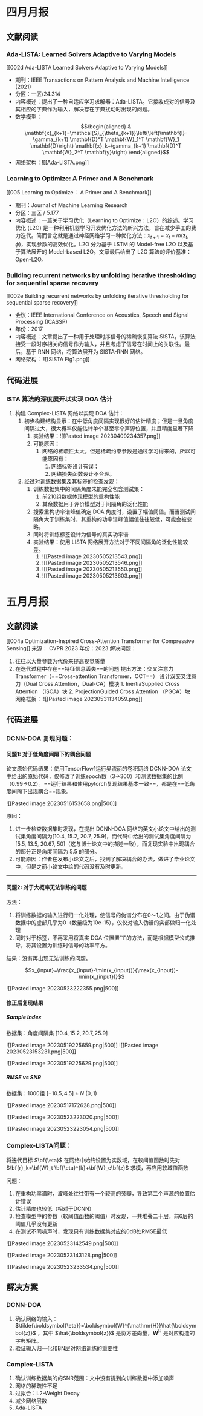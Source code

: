 # 四月月报

## 文献阅读

### Ada-LISTA: Learned Solvers Adaptive to Varying Models

[[002d Ada-LISTA Learned Solvers Adaptive to Varying Models]]

- 期刊：IEEE Transactions on Pattern Analysis and Machine Intelligence (2021)
- 分区：一区/24.314
- 内容概述：提出了一种自适应学习求解器：Ada-LISTA。它接收成对的信号及其相应的字典作为输入，解决存在字典扰动时出现的问题。
- 数学模型：$$\begin{aligned}
& \mathbf{x}_{k+1}=\mathcal{S}_{\theta_{k+1}}\left(\left(\mathbf{I}-\gamma_{k+1} \mathbf{D}^T \mathbf{W}_1^T \mathbf{W}_1 \mathbf{D}\right) \mathbf{x}_k+\gamma_{k+1} \mathbf{D}^T \mathbf{W}_2^T \mathbf{y}\right)
\end{aligned}$$
- 网络架构：![[Ada-LISTA.png]]

### Learning to Optimize: A Primer and A Benchmark

[[005 Learning to Optimize： A Primer and A Benchmark]]

- 期刊：Journal of Machine Learning Research
- 分区：三区 / 5.177
- 内容概述：一篇关于学习优化（Learning to Optimize：L2O）的综述。学习优化 (L2O) 是一种利用机器学习开发优化方法的新兴方法，旨在减少手工的费力迭代。简而言之就是通过神经网络学习一种优化方法：$x_{t+1}=x_t-m(\mathbf{z}_t;\phi)$，实现参数的高效优化。L2O 分为基于 LSTM 的 Model-free L2O 以及基于算法展开的 Model-based L2O。文章最后给出了 L2O 算法的评价基准：Open-L2O。

### Building recurrent networks by unfolding iterative thresholding for sequential sparse recovery

[[002e Building recurrent networks by unfolding iterative thresholding for sequential sparse recovery]]

- 会议：IEEE International Conference on Acoustics, Speech and Signal Processing (ICASSP)
- 年份：2017
- 内容概述：文章提出了一种用于处理时序信号的稀疏恢复算法 SISTA，该算法接受一段时序相关的信号作为输入，并且考虑了信号在时间上的关联性。最后，基于 RNN 网络，将算法展开为 SISTA-RNN 网络。
- 网络架构： ![[SISTA Fig1.png]]



## 代码进展

### ISTA 算法的深度展开以实现 DOA 估计

1. 构建 Complex-LISTA 网络以实现 DOA 估计：
	1. 初步构建结构显示：在中低角度间隔实现很好的估计精度；但是一旦角度间隔过大，很大概率仅能估计单个甚至零个声源位置，并且精度显著下降
		1. 实验结果：![[Pasted image 20230409234357.png]]
		2. 可能原因：
			1. 网络的稀疏性太大。但是稀疏约束参数是通过学习得来的，所以可能原因有： 
				1. 网络标签设计有误；
				2. 网络损失函数设计不合理。
	2. 经过对训练数据集及其标签的检查发现：
		1. 训练数据集中的间隔角度未能完全包含测试集：
			1. 前210组数据体现模型的重构性能
			2. 其余数据用于评价模型对于间隔角的泛化性能
		2. 搜索重构功率谱峰值确定 DOA 角度时，设置了幅值阈值。而当测试间隔角大于训练集时，其重构的功率谱峰值幅值往往较低，可能会被忽略。
		3. 同时将训练标签设计为信号的真实功率谱
		4. 实验结果：使用 LISTA 网络展开方法对于不同间隔角的泛化性能较差。
			1. ![[Pasted image 20230505213543.png]]
			2. ![[Pasted image 20230505213546.png]]
			3. ![[Pasted image 20230505213550.png]]
			4. ![[Pasted image 20230505213603.png]]

# 五月月报

## 文献阅读

[[004a Optimization-Inspired Cross-Attention Transformer for Compressive Sensing]]
来源：  CVPR 2023
年份：2023
解决问题：
1. 往往以大量参数为代价来提高视觉质量
2. 在迭代过程中存在==特征信息丢失==的问题
提出方法：交叉注意力Transformer（==Cross-attention Transformer，OCT==）
	设计双交叉注意力（Dual Cross Attention，Dual-CA）模块
		1. InertiaSupplied Cross Attention （ISCA）块
		2. ProjectionGuided Cross Attention （PGCA）块
网络框架：
![[Pasted image 20230531134059.png]]

## 代码进展

### DCNN-DOA 复现问题：

#### 问题1: 对于低角度间隔下的耦合问题

论文原始代码结果：使用TensorFlow1运行吴流丽的卷积网络 DCNN-DOA 论文中给出的原始代码，仅修改了训练epoch数（3->300）和测试数据集的比例（0.99->0.2）。==运行结果和使用pytorch复现结果基本一致==，都是在==低角度间隔下出现耦合==现象。

![[Pasted image 20230516153658.png|500]]

原因：
1. 进一步检查数据集时发现，在提出 DCNN-DOA 网络的英文小论文中给出的测试集角度间隔为\[10.4, 15.2, 20.7, 25.9]，而代码中给出的测试集角度间隔为\[5.5, 13.5, 20.67, 50]（这与博士论文中的描述一致），而复现实验中出现耦合的部分正是角度间隔为 5.5 的部分。
2. 可能原因：作者在发布小论文之后，找到了解决耦合的办法，做进了毕业论文中，但是之前小论文中给的代码没有及时更新。


---

#### 问题2: 对于大概率无法训练的问题

方法：
1. 将训练数据的输入进行归一化处理，使信号的伪谱分布在0～1之间。由于伪谱数据中的虚部几乎为0（数量级为10e-15），仅仅对输入伪谱的实部做归一化处理
2. 同时对于标签，不再采用将真实 DOA 位置置“1”的方法，而是根据模型公式推导，将其设置为训练时信号的功率平方。

结果：没有再出现无法训练的问题。

$$x_{input}=\frac{x_{input}-\min(x_{input})}{\max(x_{input})-\min(x_{input})}$$

![[Pasted image 20230523222355.png|500]]

#### 修正后复现结果

##### Sample Index

数据集：角度间隔集 $[10.4,15.2,20.7,25.9]$

![[Pasted image 20230519225659.png|500]]
![[Pasted image 20230523153231.png|500]]

![[Pasted image 20230519225629.png|500]]

##### RMSE vs SNR

数据集：1000组 $[-10.5, 4.5]\pm N~(0,1)$

![[Pasted image 20230517172628.png|500]]

![[Pasted image 20230523223020.png|500]]

![[Pasted image 20230523223054.png|500]]

### Complex-LISTA问题：

将迭代目标 $\bf{\eta}$  在网络中始终设置为实数域，在软阈值函数时先对 $\bf{r}_k=\bf{W}_t \bf{\eta}^{k}+\bf{W}_e\bf{z}$ 求模，再应用软域值函数

问题：
1. 在重构功率谱时，波峰处往往带有一个较高的旁瓣，导致第二个声源的位置估计错误
2. 估计精度也较低（相对于DCNN）
3. 检查模型中的参数（软阈值函数的阈值）时发现，一共堆叠二十层，前6层的阈值几乎没有更新
4. 在测试不同噪声时，发现只有训练数据集对应的0dB处RMSE最低

![[Pasted image 20230523142549.png|500]]

![[Pasted image 20230523143128.png|500]]

![[Pasted image 20230523233534.png|500]]

## 解决方案

### DCNN-DOA

1. 确认网络的输入：$\tilde{\boldsymbol{\eta}}=\boldsymbol{W}^{\mathrm{H}}\hat{\boldsymbol{z}}$ ，其中 $\hat{\boldsymbol{z}}$ 是协方差向量，$\boldsymbol{W}^{\mathrm{H}}$ 是对应构造的字典矩阵。
2. 验证输入归一化和BN层对网络训练的重要性

### Complex-LISTA

1. 确认训练数据集的的SNR范围：文中没有提到向训练数据中添加噪声
2. 网络的稀疏性不足
3. 过拟合：L2-Weight Decay
4. 减少网络层数
5. Ada-LISTA

